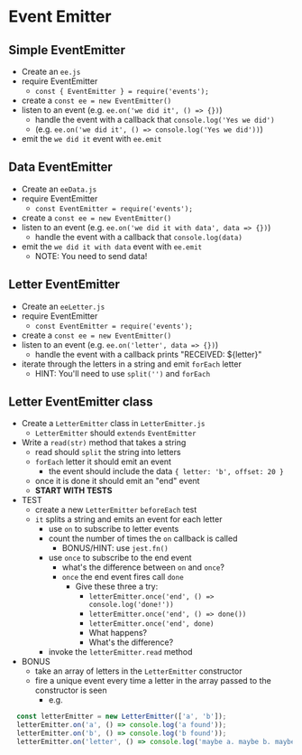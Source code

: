 # Event Emitter

## Simple EventEmitter

* Create an `ee.js`
* require EventEmitter
  * `const { EventEmitter } = require('events');`
* create a `const ee = new EventEmitter()`
* listen to an event (e.g. `ee.on('we did it', () => {})`)
  * handle the event with a callback that `console.log('Yes we did')`
  * (e.g. `ee.on('we did it', () => console.log('Yes we did'))`)
* emit the `we did it` event with `ee.emit`

## Data EventEmitter

* Create an `eeData.js`
* require EventEmitter
  * `const EventEmitter = require('events');`
* create a `const ee = new EventEmitter()`
* listen to an event (e.g. `ee.on('we did it with data', data => {})`)
  * handle the event with a callback that `console.log(data)`
* emit the `we did it with data` event with `ee.emit`
  * NOTE: You need to send data!

## Letter EventEmitter

* Create an `eeLetter.js`
* require EventEmitter
  * `const EventEmitter = require('events');`
* create a `const ee = new EventEmitter()`
* listen to an event (e.g. `ee.on('letter', data => {})`)
  * handle the event with a callback prints "RECEIVED: ${letter}"
* iterate through the letters in a string and emit `forEach` letter
  * HINT: You'll need to use `split('')` and `forEach`

## Letter EventEmitter class

* Create a `LetterEmitter` class in `LetterEmitter.js`
  * `LetterEmitter` should `extends` `EventEmitter`
* Write a `read(str)` method that takes a string
  * read should `split` the string into letters
  * `forEach` letter it should emit an event
    * the event should include the data `{ letter: 'b', offset: 20 }`
  * once it is done it should emit an "end" event
  * **START WITH TESTS**
* TEST
  * create a new `LetterEmitter` `beforeEach` test
  * `it` splits a string and emits an event for each letter
    * use `on` to subscribe to letter events
    * count the number of times the `on` callback is called
      * BONUS/HINT: use `jest.fn()`
    * use `once` to subscribe to the end event
      * what's the difference between `on` and `once`?
      * `once` the end event fires call `done`
        * Give these three a try:
          * `letterEmitter.once('end', () => console.log('done!'))`
          * `letterEmitter.once('end', () => done())`
          * `letterEmitter.once('end', done)`
          * What happens?
          * What's the difference?
    * invoke the `letterEmitter.read` method
* BONUS
  * take an array of letters in the `LetterEmitter` constructor
  * fire a unique event every time a letter in the array passed to the constructor is seen
    * e.g.
```js
  const letterEmitter = new LetterEmitter(['a', 'b']);
  letterEmitter.on('a', () => console.log('a found'));
  letterEmitter.on('b', () => console.log('b found'));
  letterEmitter.on('letter', () => console.log('maybe a. maybe b. maybe something else'));
```
